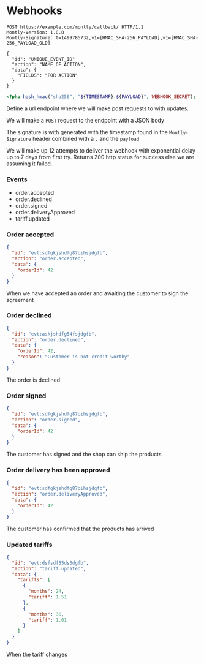 # Webhooks

```http
POST https://example.com/montly/callback/ HTTP/1.1
Montly-Version: 1.0.0
Montly-Signature: t=1499785732,v1=[HMAC_SHA-256_PAYLOAD],v1=[HMAC_SHA-256_PAYLOAD_OLD]

{
  "id": "UNIQUE_EVENT_ID"
  "action": "NAME_OF_ACTION",
  "data": {
    "FIELDS": "FOR ACTION"
  }
}
```

```php
<?php hash_hmac("sha256", "${TIMESTAMP}.${PAYLOAD}", WEBHOOK_SECRET);
```

Define a url endpoint where we will make post requests to with updates.

We will make a `POST` request to the endpoint with a JSON body

The signature is with generated with the timestamp found in the `Montly-Signature` header combined with a `.` and the `payload`

We will make up 12 attempts to deliver the webhook with exponential delay up to 7 days from first try.
Returns 200 http status for success else we are assuming it failed.

### Events
 * order.accepted
 * order.declined
 * order.signed
 * order.deliveryApproved
 * tariff.updated

### Order accepted

```json
{
  "id": "evt:sdfgkjshdfg87oihsjdgfb",
  "action": "order.accepted",
  "data": {
    "orderId": 42
  }
}
```

When we have accepted an order and awaiting the customer to sign the agreement

### Order declined

```json
{
  "id": "evt:askjshdfg54fsjdgfb",
  "action": "order.declined",
  "data": {
    "orderId": 42,
    "reason": "Customer is not credit worthy"
  }
}
```

The order is declined

### Order signed

```json
{
  "id": "evt:sdfgkjshdfg87oihsjdgfb",
  "action": "order.signed",
  "data": {
    "orderId": 42
  }
}
```

The customer has signed and the shop can ship the products

### Order delivery has been approved

```json
{
  "id": "evt:sdfgkjshdfg87oihsjdgfb",
  "action": "order.deliveryApproved",
  "data": {
    "orderId": 42
  }
}
```

The customer has confirmed that the products has arrived

### Updated tariffs

```json
{
  "id": "evt:dsfsdf55ds3dgfb",
  "action": "tariff.updated",
  "data": {
    "tariffs": [  
      {  
        "months": 24,
        "tariff": 1.51
      },
      {  
        "months": 36,
        "tariff": 1.01
      }
    ]
  }
}
```

When the tariff changes
